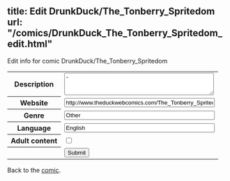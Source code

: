 title: Edit DrunkDuck/The_Tonberry_Spritedom
url: "/comics/DrunkDuck_The_Tonberry_Spritedom_edit.html"
---
Edit info for comic DrunkDuck/The_Tonberry_Spritedom

<form name="comic" action="http://gaepostmail.appspot.com/comic/" method="post">
<table class="comicinfo">
<tr>
<th>Description</th><td><textarea name="description" cols="40" rows="3">-</textarea></td>
</tr>
<tr>
<th>Website</th><td><input type="text" name="url" value="http://www.theduckwebcomics.com/The_Tonberry_Spritedom/" size="40"/></td>
</tr>
<tr>
<th>Genre</th><td><input type="text" name="genre" value="Other" size="40"/></td>
</tr>
<tr>
<th>Language</th><td><input type="text" name="language" value="English" size="40"/></td>
</tr>
<tr>
<th>Adult content</th><td><input type="checkbox" name="adult" value="adult" /></td>
</tr>
<tr>
<th></th><td>
<input type="hidden" name="comic" value="DrunkDuck_The_Tonberry_Spritedom" />
<input type="submit" name="submit" value="Submit" />
</td>
</tr>
</table>
</form>

Back to the [comic](DrunkDuck_The_Tonberry_Spritedom.html).
